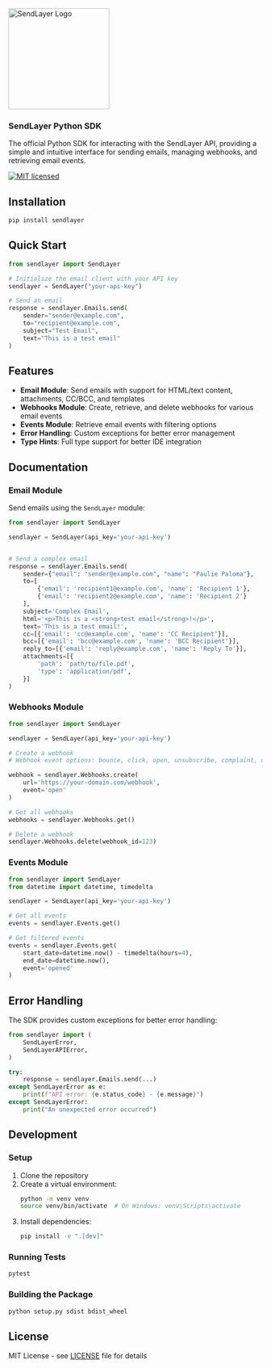<a href="https://sendlayer.com">
<picture>
  <source media="(prefers-color-scheme: light)" srcset="https://sendlayer.com/wp-content/themes/sendlayer-theme/assets/images/svg/logo-dark.svg">
  <source media="(prefers-color-scheme: dark)" srcset="https://sendlayer.com/wp-content/themes/sendlayer-theme/assets/images/svg/logo-light.svg">
  <img alt="SendLayer Logo" width="200px" src="https://sendlayer.com/wp-content/themes/sendlayer-theme/assets/images/svg/logo-light.svg">
</picture>
</a>

### SendLayer Python SDK

The official Python SDK for interacting with the SendLayer API, providing a simple and intuitive interface for sending emails, managing webhooks, and retrieving email events.

[![MIT licensed](https://img.shields.io/badge/license-MIT-blue.svg)](./LICENSE)


## Installation

```bash
pip install sendlayer
```

## Quick Start

```python
from sendlayer import SendLayer

# Initialize the email client with your API key
sendlayer = SendLayer("your-api-key")

# Send an email
response = sendlayer.Emails.send(
    sender="sender@example.com",
    to="recipient@example.com",
    subject="Test Email",
    text="This is a test email"
)
```

## Features

- **Email Module**: Send emails with support for HTML/text content, attachments, CC/BCC, and templates
- **Webhooks Module**: Create, retrieve, and delete webhooks for various email events
- **Events Module**: Retrieve email events with filtering options
- **Error Handling**: Custom exceptions for better error management
- **Type Hints**: Full type support for better IDE integration

## Documentation

### Email Module

Send emails using the `SendLayer` module:

```python
from sendlayer import SendLayer

sendlayer = SendLayer(api_key='your-api-key')


# Send a complex email
response = sendlayer.Emails.send(
    sender={"email": "sender@example.com", "name": "Paulie Paloma"},
    to=[
        {'email': 'recipient1@example.com', 'name': 'Recipient 1'},
        {'email': 'recipient2@example.com', 'name': 'Recipient 2'}
    ],
    subject='Complex Email',
    html='<p>This is a <strong>test email</strong>!</p>',
    text='This is a test email!',
    cc=[{'email': 'cc@example.com', 'name': 'CC Recipient'}],
    bcc=[{'email': 'bcc@example.com', 'name': 'BCC Recipient'}],
    reply_to=[{'email': 'reply@example.com', 'name': 'Reply To'}],
    attachments=[{
        'path': 'path/to/file.pdf',
        'type': 'application/pdf',
    }]
)
```

### Webhooks Module

```python
from sendlayer import SendLayer

sendlayer = SendLayer(api_key='your-api-key')

# Create a webhook
# Webhook event options: bounce, click, open, unsubscribe, complaint, delivery

webhook = sendlayer.Webhooks.create(
    url='https://your-domain.com/webhook',
    event='open'
)

# Get all webhooks
webhooks = sendlayer.Webhooks.get()

# Delete a webhook
sendlayer.Webhooks.delete(webhook_id=123)
```

### Events Module

```python
from sendlayer import SendLayer
from datetime import datetime, timedelta

sendlayer = SendLayer(api_key='your-api-key')

# Get all events
events = sendlayer.Events.get()

# Get filtered events
events = sendlayer.Events.get(
    start_date=datetime.now() - timedelta(hours=4),
    end_date=datetime.now(),
    event='opened'
)
```

## Error Handling

The SDK provides custom exceptions for better error handling:

```python
from sendlayer import (
    SendLayerError,
    SendLayerAPIError,
)

try:
    response = sendlayer.Emails.send(...)
except SendLayerError as e:
    print(f"API error: {e.status_code} - {e.message}")
except SendLayerError:
    print("An unexpected error occurred")
```

## Development

### Setup

1. Clone the repository
2. Create a virtual environment:
   ```bash
   python -m venv venv
   source venv/bin/activate  # On Windows: venv\Scripts\activate
   ```
3. Install dependencies:
   ```bash
   pip install -e ".[dev]"
   ```

### Running Tests

```bash
pytest
```

### Building the Package

```bash
python setup.py sdist bdist_wheel
```

## License

MIT License - see [LICENSE](./LICENSE) file for details 